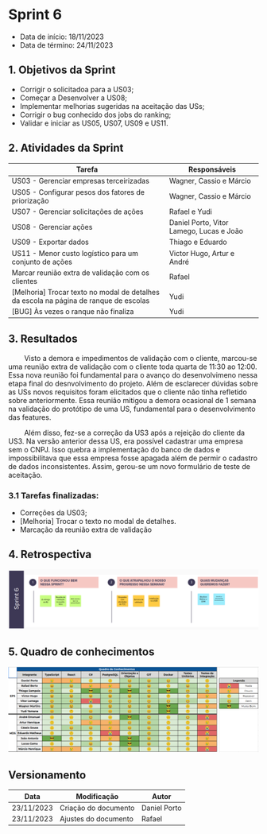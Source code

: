 # Sprint 6

- Data de início: 18/11/2023
- Data de término: 24/11/2023

## 1. Objetivos da Sprint

- Corrigir o solicitadoa para a US03;
- Começar a Desenvolver a US08;
- Implementar melhorias sugeridas na aceitação das USs;
- Corrigir o bug conhecido dos jobs do ranking;
- Validar e iniciar as US05, US07, US09 e US11.

## 2. Atividades da Sprint

| Tarefa | Responsáveis |
|---|---|
|US03 - Gerenciar empresas terceirizadas| Wagner, Cassio e Márcio |
|US05 - Configurar pesos dos fatores de priorização| Wagner, Cassio e Márcio |
|US07 - Gerenciar solicitações de ações| Rafael e Yudi |
|US08 - Gerenciar ações| Daniel Porto, Vitor Lamego, Lucas e João|
|US09 - Exportar dados| Thiago e Eduardo |
|US11 - Menor custo logístico para um conjunto de ações| Victor Hugo, Artur e André|
|Marcar reunião extra de validação com os clientes| Rafael |
|[Melhoria] Trocar texto no modal de detalhes da escola na página de ranque de escolas| Yudi |
|[BUG] Às vezes o ranque não finaliza| Yudi |

## 3. Resultados

&emsp;&emsp; Visto a demora e impedimentos de validação com o cliente, marcou-se uma reunião extra de validação com o cliente toda quarta de 11:30 ao 12:00. Essa nova reunião foi fundamental para o avanço do desenvolvimeno nessa etapa final do desnvolvimento do projeto. Além de esclarecer dúvidas sobre as USs novos requisitos foram elicitados que o cliente não tinha refletido sobre anteriormente. Essa reunião mitigou a demora ocasional de 1 semana na validação do protótipo de uma US, fundamental para o desenvolvimento das features.

&emsp;&emsp; Além disso, fez-se a correção da US3 após a rejeição do cliente da US3. Na versão anterior dessa US, era possível cadastrar uma empresa sem o CNPJ. Isso quebra a implementação do banco de dados e impossibilitava que essa empresa fosse apagada além de permir o cadastro de dados inconsistentes. Assim, gerou-se um novo formulário de teste de aceitação.



### 3.1 Tarefas finalizadas:

- Correções da US03;
- [Melhoria] Trocar o texto no modal de detalhes.
- Marcação da reunião extra de validação

## 4. Retrospectiva

![Retrospectiva](../assets/retrospectivas/retrospectiva6.png)

## 5. Quadro de conhecimentos

![Conhecimentos](../assets/quadro-conhecimento/conhecimento6.png)

## Versionamento

| Data | Modificação | Autor |
|---|---|---|
|23/11/2023|Criação do documento| Daniel Porto |
|23/11/2023|Ajustes do documento| Rafael |
